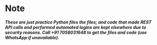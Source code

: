 # Note
#### _These are just practice Python files the files; and code that made REST API calls and performed automated logins are kept elsewhere due to security reasons. Call +91 7058031648 to get the files and code (use WhatsApp if unavailable)._
